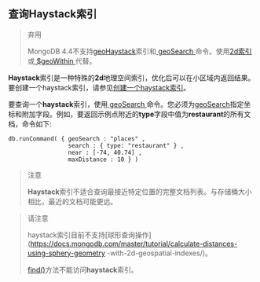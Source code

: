 ## 查询Haystack索引

> 弃用
>
> MongoDB 4.4不支持[geoHaystack](https://docs.mongodb.com/master/core/geohaystack/)索引和[ geoSearch ](https://docs.mongodb.com/master/reference/command/geoSearch/#dbcmd.geoSearch)命令。使用[2d索引](https://docs.mongodb.com/master/reference/operator/aggregation/geoNear/#pipe._S_geoNear)或[ $geoWithin ](https://docs.mongodb.com/master/reference/operator/query/geoWithin/#op._S_geoWithin)代替。

**Haystack**索引是一种特殊的**2d**地理空间索引，优化后可以在小区域内返回结果。要创建一个haystack索引，请参见[创建一个haystack索引](https://docs.mongodb.com/master/tutorial/build-a-geohaystack-index/#geospatial-indexes-haystack-index)。

要查询一个**haystack**索引，使用[ geoSearch ](https://docs.mongodb.com/master/reference/command/geosearch/#dbcmd.geosearch)命令。您必须为[geoSearch](https://docs.mongodb.com/master/reference/command/geosearch/#dbcmd.geosearch)指定坐标和附加字段。例如，要返回示例点附近的**type**字段中值为**restaurant**的所有文档，命令如下:

```shell
db.runCommand( { geoSearch : "places" ,
                 search : { type: "restaurant" } ,
                 near : [-74, 40.74] ,
                 maxDistance : 10 } )
```

> 注意
>
> **Haystack**索引不适合查询最接近特定位置的完整文档列表。与存储桶大小相比，最近的文档可能更远。

> 请注意
>
> haystack索引目前不支持[球形查询操作](https://docs.mongodb.com/master/tutorial/calculate-distances-using-sphery-geometry -with-2d-geospatial-indexes/)。
>
> [find()](https://docs.mongodb.com/master/reference/method/db.collection.find/#db.collection.find)方法不能访问**haystack**索引。

